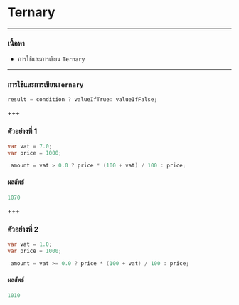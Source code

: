 # Ternary 

---

### เนื้อหา


*  การใช้และการเขียน `Ternary` 


---

###  การใช้และการเขียน`Ternary` 

```csharp
result = condition ? valueIfTrue: valueIfFalse;
```

+++

### ตัวอย่างที่ 1

```csharp
var vat = 7.0;
var price = 1000;

 amount = vat > 0.0 ? price * (100 + vat) / 100 : price;
```

#### ผลลัพธ์

```csharp
1070
```
+++
### ตัวอย่างที่ 2

```csharp
var vat = 1.0;
var price = 1000;

 amount = vat >= 0.0 ? price * (100 + vat) / 100 : price;
```

#### ผลลัพธ์

```csharp
1010
```